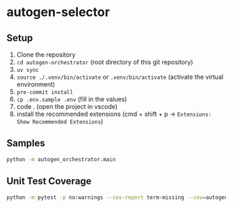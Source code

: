 # autogen-selector


## Setup

1. Clone the repository
1. `cd autogen-orchestrator` (root directory of this git repository)
1. `uv sync`
1. `source ./.venv/bin/activate` or `.venv/bin/activate` (activate the virtual environment)
1. `pre-commit install`
1. `cp .env.sample .env` (fill in the values)
1. code . (open the project in vscode)
1. install the recommended extensions (cmd + shift + p -> `Extensions: Show Recommended Extensions`)

## Samples
```sh
python -m autogen_orchestrator.main
```

## Unit Test Coverage

```sh
python -m pytest -p no:warnings --cov-report term-missing --cov=autogen_orchestrator tests
```